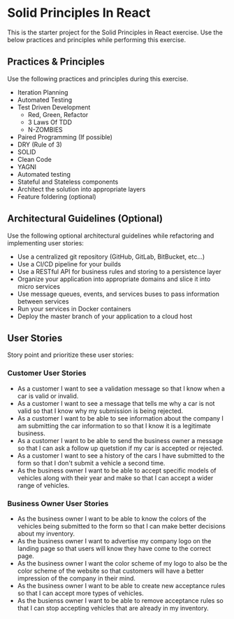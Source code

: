 # Solid Principles In React

This is the starter project for the Solid Principles in React exercise.  Use the below practices and principles while performing this exercise.

## Practices & Principles

Use the following practices and principles during this exercise.

- Iteration Planning
- Automated Testing
- Test Driven Development
    - Red, Green, Refactor
    - 3 Laws Of TDD
    - N-ZOMBIES
- Paired Programming (If possible)
- DRY (Rule of 3)
- SOLID
- Clean Code
- YAGNI
- Automated testing
- Stateful and Stateless components
- Architect the solution into appropriate layers
- Feature foldering (optional)

## Architectural Guidelines (Optional)

Use the following optional architectural guidelines while refactoring and implementing user stories:

- Use a centralized git repository (GitHub, GitLab, BitBucket, etc...)
- Use a CI/CD pipeline for your builds
- Use a RESTful API for business rules and storing to a persistence layer
- Organize your application into appropriate domains and slice it into micro services
- Use message queues, events, and services buses to pass information between services
- Run your services in Docker containers
- Deploy the master branch of your application to a cloud host

## User Stories

Story point and prioritize these user stories:

### Customer User Stories

- As a customer I want to see a validation message so that I know when a car is valid or invalid.
- As a customer I want to see a message that tells me why a car is not valid so that I know why my submission is being rejected.
- As a customer I want to be able to see information about the company I am submitting the car information to so that I know it is a legitimate business.
- As a customer I want to be able to send the business owner a message so that I can ask a follow up quetstion if my car is accepted or rejected.
- As a customer I want to see a history of the cars I have submitted to the form so that I don't submit a vehicle a second time.
- As the business owner I want to be able to accept specific models of vehicles along with their year and make so that I can accept a wider range of vehicles.

### Business Owner User Stories
 
- As the business owner I want to be able to know the colors of the vehicles being submitted to the form so that I can make better decisions about my inventory.
- As the business owner I want to advertise my company logo on the landing page so that users will know they have come to the correct page.
- As the business owner I want the color scheme of my logo to also be the color scheme of the website so that customers will have a better impression of the company in their mind.
- As the business owner I want to be able to create new acceptance rules so that I can accept more types of vehicles.
- As the busienss owner I want to be able to remove acceptance rules so that I can stop accepting vehicles that are already in my inventory.